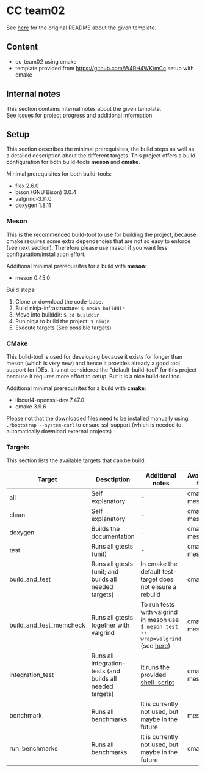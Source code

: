 # CC team02

See [here](README_original.md) for the original README about the given template.

## Content

- cc_team02 using cmake
- template provided from https://github.com/W4RH4WK/mCc setup with cmake

## Internal notes

This section contains internal notes about the given template.   
See [issues](https://github.com/YusufIpek/CompilerConstruction/issues) for project progress and additional information.

## Setup

This section describes the minimal prerequisites, the build steps as well as a detailed description about the different targets. This project offers a build configuration for both build-tools **meson** and **cmake**.

Minimal prerequisites for both build-tools:  

- flex 2.6.0  
- bison (GNU Bison) 3.0.4 
- valgrind-3.11.0  
- doxygen 1.8.11

### Meson
  
This is the recommended build-tool to use for building the project, because cmake requires some extra dependencies that are not so easy to enforce (see next section). Therefore please use mason if you want less configuration/installation effort.


Additional minimal prerequisites for a build with **meson**:   

- meson 0.45.0  


Build steps:

1. Clone or download the code-base.
2. Build ninja-infrastructure: ```$ meson builddir```
3. Move into builddir: ```$ cd builddir```
4. Run ninja to build the project: ```$ ninja```
5. Execute targets (See possible targets)

### CMake

This build-tool is used for developing because it exists for longer than meson (which is very new) and hence it provides already a good tool support for IDEs. It is not considered the "default-build-tool" for this project because it requires more effort to setup. But it is a nice build-tool too.

Additional minimal prerequisites for a build with **cmake**:

- libcurl4-openssl-dev 7.47.0
- cmake 3.9.6

Please not that the downloaded files need to be installed manually using ```./bootstrap --system-curl``` to ensure ssl-support (which is needed to automatically download external projects)

### Targets

This section lists the available targets that can be build.

| Target        | Desctiption	| Additional notes  | Available for |   
| ------------- |-------------	|------------------	|---------------|   
| all			| Self explanatory | -	| cmake, meson	|   
| clean			| Self explanatory      |   -			| cmake, meson	|   
| doxygen		| Builds the documentation      |    - 			| cmake, meson	|   
| test			| Runs all gtests (unit)	| - | cmake, meson |   
| build_and_test| Runs all gtests (unit; and builds all needed targets) | In cmake the default test-target does not ensure a rebuild | cmake |   
| build_and_test_memcheck | Runs all gtests together with valgrind | To run tests with valgrind in meson use ```$ meson test --wrap=valgrind``` (see [here](https://github.com/mesonbuild/meson/blob/master/docs/markdown/Unit-tests.md)) | cmake, meson |   
| integration_test | Runs all integration-tests (and builds all needed targets) | It runs the provided [shell-script](https://github.com/W4RH4WK/mCc/blob/master/test/integration) | cmake, meson |   
| benchmark		| Runs all benchmarks	| It is currently not used, but maybe in the future | meson |   
| run_benchmarks | Runs all benchmarks | It is currently not used, but maybe in the future | cmake |   
